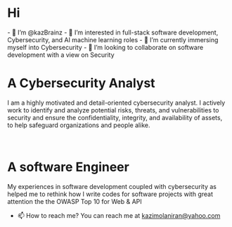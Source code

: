 <h1>Hi</h1>
- 👋 I’m @kazBrainz
- 👀 I’m interested in full-stack software development, Cybersecurity, and AI machine learning roles
- 🌱 I’m currently immersing myself into Cybersecurity
- 💞️ I’m looking to collaborate on software development with a view on Security

<h1>A Cybersecurity Analyst</h1>
<p>I am a highly motivated and detail-oriented cybersecurity analyst. I actively work to identify and analyze potential risks, threats, and vulnerabilities to
  security and ensure the confidentiality, integrity, and availability of assets, to help safeguard organizations and people alike.</p><br>

  <h1>A software Engineer</h1>
  <p>My experiences in software development coupled with cybersecurity as helped me to rethink how I write codes for software projects with great attention the the OWASP Top 10 for Web & API</p>

- 📫 How to reach me? You can reach me at kazimolaniran@yahoo.com

<!---
kazBrainz/kazBrainz is a ✨ special ✨ repository because its `README.md` (this file) appears on your GitHub profile.
You can click the Preview link to take a look at your changes.
--->
